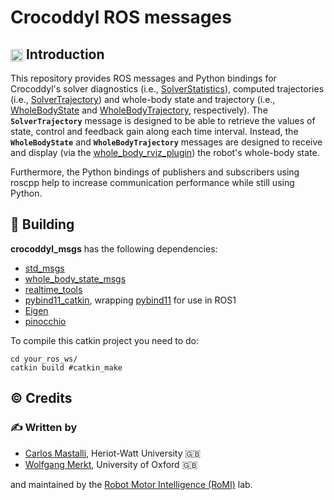 # Crocoddyl ROS messages

## <img align="center" height="20" src="https://i.imgur.com/vAYeCzC.png"/> Introduction

This repository provides ROS messages and Python bindings for Crocoddyl's solver diagnostics (i.e., [SolverStatistics](msg/SolverStatistics.msg)), computed trajectories (i.e., [SolverTrajectory](msg/SolverTrajectory.msg)) and whole-body state and trajectory (i.e., [WholeBodyState](https://github.com/loco-3d/whole_body_state_msgs/blob/master/msg/WholeBodyState.msg) and [WholeBodyTrajectory](https://github.com/loco-3d/whole_body_state_msgs/blob/master/msg/WholeBodyTrajectory.msg), respectively). The **`SolverTrajectory`** message is designed to be able to retrieve the values of state, control and feedback gain along each time interval. Instead, the **`WholeBodyState`** and **`WholeBodyTrajectory`** messages are designed to receive and display (via the [whole_body_rviz_plugin](https://github.com/loco-3d/whole_body_state_rviz_plugin)) the robot's whole-body state.

Furthermore, the Python bindings of publishers and subscribers using roscpp help to increase communication performance while still using Python.

## :penguin: Building

**crocoddyl_msgs** has the following dependencies:

- [std_msgs](http://wiki.ros.org/std_msgs)
- [whole_body_state_msgs](https://github.com/loco-3d/whole_body_state_msgs)
- [realtime_tools](http://wiki.ros.org/realtime_tools)
- [pybind11_catkin](https://github.com/wxmerkt/pybind11_catkin), wrapping [pybind11](https://pybind11.readthedocs.io/en/stable/basics.html) for use in ROS1
- [Eigen](http://eigen.tuxfamily.org/index.php?title=Main_Page)
- [pinocchio](https://github.com/stack-of-tasks/pinocchio)

To compile this catkin project you need to do:

```
cd your_ros_ws/
catkin build #catkin_make
```

## :copyright: Credits

### :writing_hand: Written by

- [Carlos Mastalli](https://romilab.org), Heriot-Watt University :uk:
- [Wolfgang Merkt](http://www.wolfgangmerkt.com/research/), University of Oxford :uk:

and maintained by the [Robot Motor Intelligence (RoMI)](https://romilab.org) lab.
